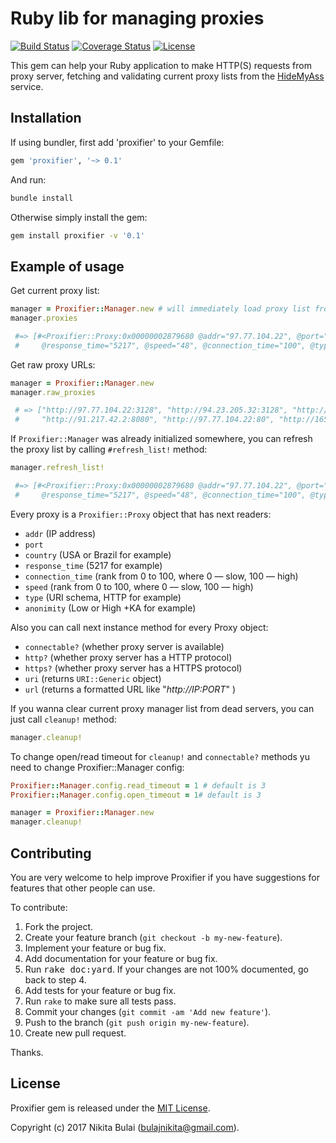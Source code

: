 # Ruby lib for managing proxies
[![Build Status](https://travis-ci.org/nbulaj/proxifier.svg?branch=master)](https://travis-ci.org/nbulaj/proxifier)
[![Coverage Status](https://coveralls.io/repos/github/nbulaj/proxifier/badge.svg)](https://coveralls.io/github/nbulaj/proxifier)
[![License](http://img.shields.io/badge/license-MIT-brightgreen.svg)](#license)

This gem can help your Ruby application to make HTTP(S) requests from proxy server, fetching and validating
current proxy lists from the [HideMyAss](http://hidemyass.com/) service.

## Installation

If using bundler, first add 'proxifier' to your Gemfile:

```ruby
gem 'proxifier', '~> 0.1'
```

And run:

```sh
bundle install
```

Otherwise simply install the gem:

```sh
gem install proxifier -v '0.1'
```

## Example of usage

Get current proxy list:

```ruby
manager = Proxifier::Manager.new # will immediately load proxy list from the server
manager.proxies

 #=> [#<Proxifier::Proxy:0x00000002879680 @addr="97.77.104.22", @port="3128", @country="USA", 
 #     @response_time="5217", @speed="48", @connection_time="100", @type="HTTP", @anonymity="High">, ... ]
```

Get raw proxy URLs:

```ruby
manager = Proxifier::Manager.new
manager.raw_proxies

 # => ["http://97.77.104.22:3128", "http://94.23.205.32:3128", "http://209.79.65.140:8080",
 #     "http://91.217.42.2:8080", "http://97.77.104.22:80", "http://165.234.102.177:8080", ...]
```

If `Proxifier::Manager` was already initialized somewhere, you can refresh the proxy list by calling `#refresh_list!` method:

```ruby
manager.refresh_list!

 #=> [#<Proxifier::Proxy:0x00000002879680 @addr="97.77.104.22", @port="3128", @country="USA", 
 #     @response_time="5217", @speed="48", @connection_time="100", @type="HTTP", @anonymity="High">, ... ]
```

Every proxy is a `Proxifier::Proxy` object that has next readers:

* `addr` (IP address)
* `port`
* `country` (USA or Brazil for example)
* `response_time` (5217 for example)
* `connection_time` (rank from 0 to 100, where 0 — slow, 100 — high)
* `speed` (rank from 0 to 100, where 0 — slow, 100 — high)
* `type` (URI schema, HTTP for example)
* `anonimity` (Low or High +KA for example)

Also you can call next instance method for every Proxy object:

* `connectable?` (whether proxy server is available)
* `http?` (whether proxy server has a HTTP protocol)
* `https?` (whether proxy server has a HTTPS protocol)
* `uri` (returns `URI::Generic` object)
* `url` (returns a formatted URL like "_http://IP:PORT_" )

If you wanna clear current proxy manager list from dead servers, you can just call `cleanup!` method:

```ruby
manager.cleanup!
```

To change open/read timeout for `cleanup!` and `connectable?` methods yu need to change Proxifier::Manager config:

```ruby
Proxifier::Manager.config.read_timeout = 1 # default is 3
Proxifier::Manager.config.open_timeout = 1# default is 3

manager = Proxifier::Manager.new
manager.cleanup!
```

## Contributing

You are very welcome to help improve Proxifier if you have suggestions for features that other people can use.

To contribute:

1. Fork the project.
2. Create your feature branch (`git checkout -b my-new-feature`).
3. Implement your feature or bug fix.
4. Add documentation for your feature or bug fix.
5. Run <tt>rake doc:yard</tt>. If your changes are not 100% documented, go back to step 4.
6. Add tests for your feature or bug fix.
7. Run `rake` to make sure all tests pass.
8. Commit your changes (`git commit -am 'Add new feature'`).
9. Push to the branch (`git push origin my-new-feature`).
10. Create new pull request.

Thanks.

## License

Proxifier gem is released under the [MIT License](http://www.opensource.org/licenses/MIT).

Copyright (c) 2017 Nikita Bulai (bulajnikita@gmail.com).
